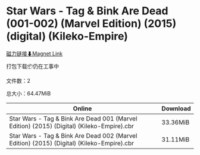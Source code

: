 # Star Wars - Tag & Bink Are Dead (001-002) (Marvel Edition) (2015) (digital) (Kileko-Empire)

[磁力链接⬇Magnet Link](magnet:?xt=urn:btih:1ed52998862aefa0a4363117470cc8632b688da4&dn=Star%20Wars%20-%20Tag%20%26%20Bink%20Are%20Dead%20%28001-002%29%20%28Marvel%20Edition%29%20%282015%29%20%28digital%29%20%28Kileko-Empire%29)

打包下载📦仍在工事中

文件数：2

总大小：64.47MiB

Online | Download
--- | ---
Star Wars - Tag & Bink Are Dead 001 (Marvel Edition) (2015) (Digital) (Kileko-Empire).cbr | 33.36MiB
Star Wars - Tag & Bink Are Dead 002 (Marvel Edition) (2015) (Digital) (Kileko-Empire).cbr | 31.11MiB